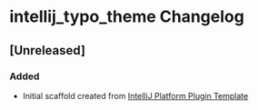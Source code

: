 <!-- Keep a Changelog guide -> https://keepachangelog.com -->

# intellij_typo_theme Changelog

## [Unreleased]
### Added
- Initial scaffold created from [IntelliJ Platform Plugin Template](https://github.com/JetBrains/intellij-platform-plugin-template)
